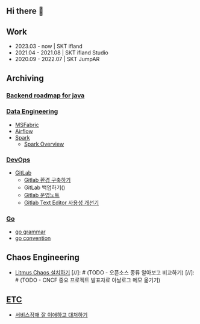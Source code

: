 ## Hi there 👋

<!--
**suyeon-jung-dev/suyeon-jung-dev** is a ✨ _special_ ✨ repository because its `README.md` (this file) appears on your GitHub profile.

Here are some ideas to get you started:

- 🔭 I’m currently working on ...
- 🌱 I’m currently learning ...
- 👯 I’m looking to collaborate on ...
- 🤔 I’m looking for help with ...
- 💬 Ask me about ...
- 📫 How to reach me: ...
- 😄 Pronouns: ...
- ⚡ Fun fact: ...
-->

## Work
- 2023.03 - now     | SKT ifland
- 2021.04 - 2021.08 | SKT ifland Studio
- 2020.09 - 2022.07 | SKT JumpAR

## Archiving

### [Backend roadmap for java](learning-records/roadmap/BackendJuniorLoadmap.md)

### [Data Engineering](learning-records/data-engineering)
- [MSFabric](learning-records/data-engineering/MSFabric)
- [Airflow](learning-records/data-engineering/Airflow)
- [Spark](learning-records/data-engineering/Spark)
  - [Spark Overview](learning-records/data-engineering/Spark/1_Spark_Overview.md)

### [DevOps](learning-records/devops)
- [GitLab](learning-records/devops/gitlab)
  - [Gitlab 환경 구축하기](learning-records/devops/gitlab/Gitlab_Installing.md)
  - GitLab 백업하기()
  - [Gitlab 운영노트](learning-records/devops/gitlab/Gitlab_TroubleShooting.md)
  - [Gitlab Text Editor 사용성 개선기](learning-records/devops/gitlab/Gitlab_Improving_Text_Editor_Usability.md)

### [Go](learning-records/golang)
- [go grammar](learning-records/golang/golang_grammer.md)
- [go convention](learning-records/golang/golang_convention.md)

## Chaos Engineering
- [Litmus Chaos 설치하기](learning-records/devops/litmus/installing_chaos.md)
[//]: # (TODO - 오픈소스 종류 알아보고 비교하기)
[//]: # (TODO - CNCF 중요 프로젝트 발표자료 아날로그 메모 옮기기)

## [ETC](learning-records/etc)
- [서비스장애 잘 이애하고 대처하기](learning-records/etc/%EC%84%9C%EB%B9%84%EC%8A%A4%EC%9E%A5%EC%95%A0%EC%9E%98%EC%9D%B4%EC%95%A0%ED%95%98%EA%B3%A0%EB%8C%80%EC%B2%98%ED%95%98%EA%B8%B0.md)
